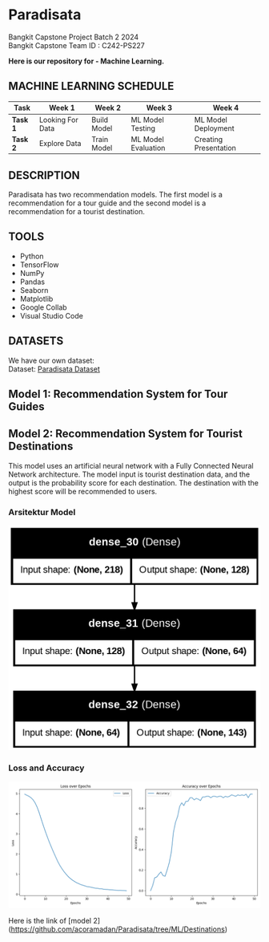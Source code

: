 # Paradisata
Bangkit Capstone Project Batch 2 2024  
Bangkit Capstone Team ID : C242-PS227  

**Here is our repository for - Machine Learning.** 

## MACHINE LEARNING SCHEDULE
| Task                            | Week 1         | Week 2       | Week 3             | Week 4             |
|----------------------------------|----------------|--------------|---------------------|---------------------|
| **Task 1**                       | Looking For Data | Build Model  | ML Model Testing   | ML Model Deployment |
| **Task 2**                       | Explore Data    | Train Model  | ML Model Evaluation | Creating Presentation |

## DESCRIPTION
Paradisata has two recommendation models. The first model is a recommendation for a tour guide and the second model is a recommendation for a tourist destination.

## TOOLS
- Python
- TensorFlow
- NumPy
- Pandas
- Seaborn
- Matplotlib
- Google Collab
- Visual Studio Code


## DATASETS
We have our own dataset:  
Dataset: [Paradisata Dataset](https://github.com/acoramadan/Paradisata/tree/CC/Database)  

## Model 1: Recommendation System for Tour Guides
## Model 2: Recommendation System for Tourist Destinations
This model uses an artificial neural network with a Fully Connected Neural Network architecture. The model input is tourist destination data, and the output is the probability score for each destination. The destination with the highest score will be recommended to users.
### Arsitektur Model
![Model Architecture](https://github.com/acoramadan/Paradisata/blob/ML/Destinations/model_structure.png)
### Loss and Accuracy
![loss and accuracy](https://github.com/acoramadan/Paradisata/blob/ML/Destinations/training_loss_accuracy.png)

Here is the link of [model 2] (https://github.com/acoramadan/Paradisata/tree/ML/Destinations)
